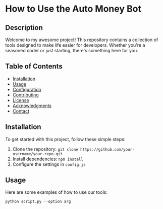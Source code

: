 # How to Use the Auto Money Bot

## Description
Welcome to my awesome project! This repository contains a collection of tools designed to make life easier for developers. Whether you're a seasoned coder or just starting, there's something here for you.

## Table of Contents
- [Installation](#installation)
- [Usage](#usage)
- [Configuration](#configuration)
- [Contributing](#contributing)
- [License](#license)
- [Acknowledgments](#acknowledgments)
- [Contact](#contact)

## Installation
To get started with this project, follow these simple steps:

1. Clone the repository: `git clone https://github.com/your-username/your-repo.git`
2. Install dependencies: `npm install`
3. Configure the settings in `config.js`

## Usage
Here are some examples of how to use our tools:

```python
python script.py --option arg
